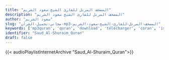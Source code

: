 ```yaml
---
title: "المصحف المرتل للقارئ الشيخ سعود الشريم"
description: "المصحف المرتل للقارئ الشيخ سعود الشريم"
author: "سعود الشريم"
slug: "مجاني-تحميل-القرآن-mp3-المصحف-المرتل-للقارئ-الشيخ-سعود-الشريم"
keywords: ['mp3quran', 'quran', 'download', 'télécharger', 'coran', 'islam', 'saud', 'shuraim', 'sherem', 'recitation', 'سعود', 'الشريم', 'قرآن', 'مصحف', 'مرتل', 'مجود', 'القرآن', 'الكريم', 'المصحف', 'المرتل', 'المجود', 'إسلام', 'تحميل']
identifier: "Saud_Al-Shuraim_Quran"
draft: false
---
```


{{< audioPlaylistInternetArchive "Saud_Al-Shuraim_Quran">}}
